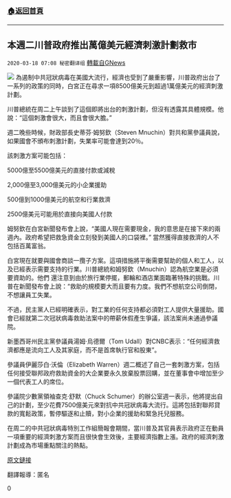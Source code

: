 ###  [:house:返回首頁](https://github.com/ourhimalayas/txt)
---

## 本週二川普政府推出萬億美元經濟刺激計劃救市
`2020-03-18 07:08 秘密翻译组` [轉載自GNews](https://gnews.org/zh-hant/144244/)

![](https://s3-ap-northeast-1.amazonaws.com/news.guo.offload.media/wp-content/uploads/2020/03/18070637/DAE55F5F-9AB6-4AC4-9996-F01F19DF2B91.jpeg)
為遏制中共冠狀病毒在美國大流行，經濟也受到了嚴重影響，川普政府出台了一系列的政策的同時，白宮正在尋求一項8500億美元到超過1萬億美元的經濟刺激計劃。

川普總統在周二上午談到了這個即將出台的刺激計劃，但沒有透露其具體規模。他說：“這個刺激會很大，而且會很大膽。”

週二晚些時候，財政部長史蒂芬·姆努欽（Steven Mnuchin）對共和黨參議員說，如果國會不頒布刺激計劃，失業率可能會達到20％。

該刺激方案可能包括：

5000億至5500億美元的直接付款或減稅

2,000億至3,000億美元的小企業援助

500億到1000億美元的航空和行業救濟

2500億美元可能用於直接向美國人付款

姆努欽在白宮新聞發布會上說，“美國人現在需要現金，我的意思是在接下來的兩週內。政府希望把救急資金立刻發到美國人的口袋裡。” 當然獲得直接救濟的人不包括百萬富翁。

白宮現在就要與國會商談一攬子方案。這項措施將平衡需要幫助的個人和工人，以及已經表示需要支持的行業。川普總統和姆努欽（Mnuchin）認為航空業是必須要資助的。他們 還注意到由於旅行業停擺，郵輪和酒店業面臨著特殊的挑戰。川普在新聞發布會上說：“救助的規模要大而且要有力度。我們不想航空公司倒閉，不想讓員工失業。

不過，民主黨人已經明確表示，對工業的任何支持都必須對工人提供大量援助。國會已經就第二次冠狀病毒救助法案中的帶薪休假產生爭議，該法案尚未通過參議院。

新墨西哥州民主黨參議員湯姆·烏德爾（Tom Udall）對CNBC表示：“任何經濟救濟都應是流向工人及其家庭，而不是首席執行官和股東”。

參議員伊麗莎白·沃倫（Elizabeth Warren）週二概述了自己一套刺激方案，包括任何接受聯邦政府救助資金的大企業要永久放棄股票回購，並在董事會中增加至少一個代表工人的席位。

參議院少數黨領袖查克·舒默（Chuck Schumer）的辦公室週一表示，他將提出自己的計劃，至少花費7500億美元來對抗中共冠狀病毒大流行。這將包括對聯邦貸款的寬鬆政策，暫停驅逐和止贖，對小企業的援助和緊急托兒服務。

在周二的中共冠狀病毒特別工作組簡報會期間，當川普及其官員表示政府正在動員一項重要的經濟刺激方案而且很快會生效後，主要經濟指數上漲。政府的經濟刺激計劃成為市場重點關注的熱點。

[原文鏈接](https://www.cnbc.com/2020/03/17/mnuchin-says-trump-administration-is-looking-to-get-cash-to-americans-immediately.html)

翻譯報導：匿名

0
